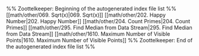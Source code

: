 %% Zoottelkeeper: Beginning of the autogenerated index file list  %%
 [[math/other/069. Sqrt(x)|069. Sqrt(x)]]
 [[math/other/202. Happy Number|202. Happy Number]]
 [[math/other/204. Count Primes|204. Count Primes]]
 [[math/other/295. Find Median from Data Stream|295. Find Median from Data Stream]]
 [[math/other/1610. Maximum Number of Visible Points|1610. Maximum Number of Visible Points]]
%% Zoottelkeeper: End of the autogenerated index file list  %%
